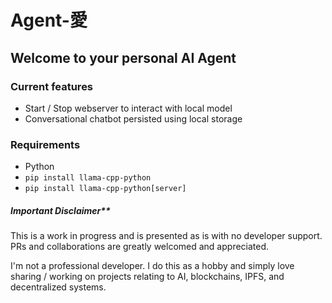 # Agent-愛

## Welcome to your personal AI Agent

### Current features
- Start / Stop webserver to interact with local model
- Conversational chatbot persisted using local storage

### Requirements
- Python
- `pip install llama-cpp-python`
- `pip install llama-cpp-python[server]`

##### Important Disclaimer**
This is a work in progress and is presented as is with no developer support. PRs and collaborations are greatly welcomed and appreciated.

I'm not a professional developer. I do this as a hobby and simply love sharing / working on projects relating to AI, blockchains, IPFS, and decentralized systems.

